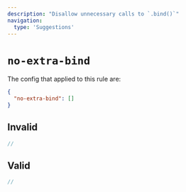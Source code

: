 ```yaml
---
description: "Disallow unnecessary calls to `.bind()`"
navigation:
  type: 'Suggestions'
---
```


# `no-extra-bind`

The config that applied to this rule are:

```json
{
  "no-extra-bind": []
}
```

## Invalid

```js invalid
//
```

## Valid

```js valid
//
```
  